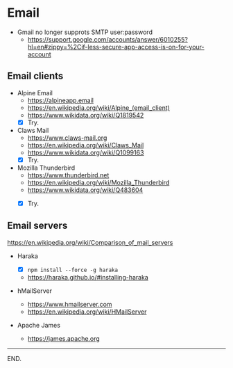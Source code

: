 # Email

- Gmail no longer supprots SMTP user:password
    * https://support.google.com/accounts/answer/6010255?hl=en#zippy=%2Cif-less-secure-app-access-is-on-for-your-account


## Email clients

- Alpine Email
    * https://alpineapp.email
    * https://en.wikipedia.org/wiki/Alpine_(email_client)
    * https://www.wikidata.org/wiki/Q1819542
    * [x] Try.

- Claws Mail
    * https://www.claws-mail.org
    * https://en.wikipedia.org/wiki/Claws_Mail
    * https://www.wikidata.org/wiki/Q1099163
    * [x] Try.

- Mozilla Thunderbird
    * https://www.thunderbird.net
    * https://en.wikipedia.org/wiki/Mozilla_Thunderbird
    * https://www.wikidata.org/wiki/Q483604
    * [x] Try.


## Email servers

https://en.wikipedia.org/wiki/Comparison_of_mail_servers

- Haraka
    * [x] `npm install --force -g haraka`
    * https://haraka.github.io/#installing-haraka

- hMailServer
    * https://www.hmailserver.com
    * https://en.wikipedia.org/wiki/HMailServer

- Apache James
    * https://james.apache.org

---

END.
